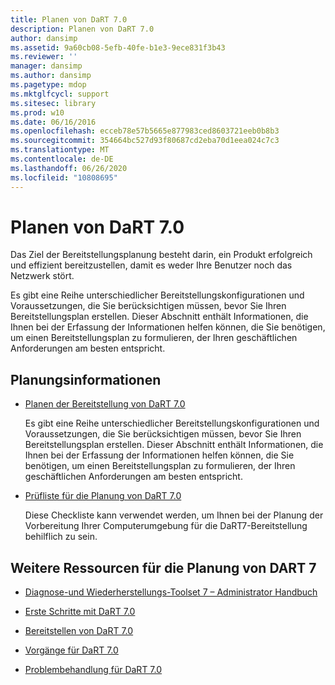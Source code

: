 ```yaml
---
title: Planen von DaRT 7.0
description: Planen von DaRT 7.0
author: dansimp
ms.assetid: 9a60cb08-5efb-40fe-b1e3-9ece831f3b43
ms.reviewer: ''
manager: dansimp
ms.author: dansimp
ms.pagetype: mdop
ms.mktglfcycl: support
ms.sitesec: library
ms.prod: w10
ms.date: 06/16/2016
ms.openlocfilehash: ecceb78e57b5665e877983ced8603721eeb0b8b3
ms.sourcegitcommit: 354664bc527d93f80687cd2eba70d1eea024c7c3
ms.translationtype: MT
ms.contentlocale: de-DE
ms.lasthandoff: 06/26/2020
ms.locfileid: "10808695"
---
```

# Planen von DaRT 7.0


Das Ziel der Bereitstellungsplanung besteht darin, ein Produkt erfolgreich und effizient bereitzustellen, damit es weder Ihre Benutzer noch das Netzwerk stört.

Es gibt eine Reihe unterschiedlicher Bereitstellungskonfigurationen und Voraussetzungen, die Sie berücksichtigen müssen, bevor Sie Ihren Bereitstellungsplan erstellen. Dieser Abschnitt enthält Informationen, die Ihnen bei der Erfassung der Informationen helfen können, die Sie benötigen, um einen Bereitstellungsplan zu formulieren, der Ihren geschäftlichen Anforderungen am besten entspricht.

## Planungsinformationen


-   [Planen der Bereitstellung von DaRT 7.0](planning-to-deploy-dart-70.md)

    Es gibt eine Reihe unterschiedlicher Bereitstellungskonfigurationen und Voraussetzungen, die Sie berücksichtigen müssen, bevor Sie Ihren Bereitstellungsplan erstellen. Dieser Abschnitt enthält Informationen, die Ihnen bei der Erfassung der Informationen helfen können, die Sie benötigen, um einen Bereitstellungsplan zu formulieren, der Ihren geschäftlichen Anforderungen am besten entspricht.

-   [Prüfliste für die Planung von DaRT 7.0](dart-70-planning-checklist-dart-7.md)

    Diese Checkliste kann verwendet werden, um Ihnen bei der Planung der Vorbereitung Ihrer Computerumgebung für die DaRT7-Bereitstellung behilflich zu sein.

## <a href="" id="other-resources-for-dart-7-planning-"></a>Weitere Ressourcen für die Planung von DART 7


-   [Diagnose-und Wiederherstellungs-Toolset 7 – Administrator Handbuch](index.md)

-   [Erste Schritte mit DaRT 7.0](getting-started-with-dart-70-new-ia.md)

-   [Bereitstellen von DaRT 7.0](deploying-dart-70-new-ia.md)

-   [Vorgänge für DaRT 7.0](operations-for-dart-70-new-ia.md)

-   [Problembehandlung für DaRT 7.0](troubleshooting-dart-70-new-ia.md)

 

 





